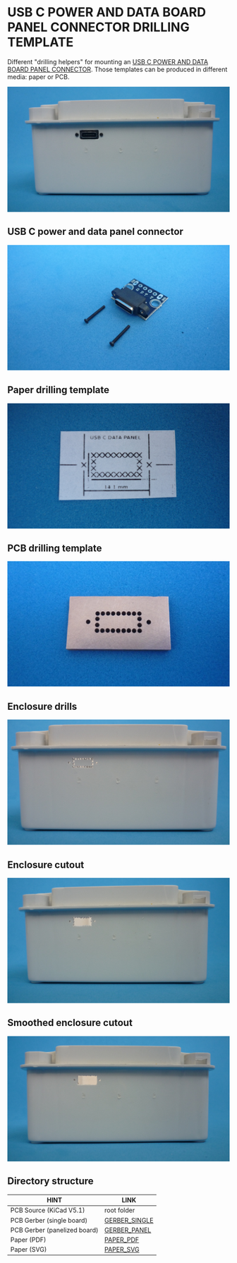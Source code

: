 # USB C POWER AND DATA BOARD PANEL CONNECTOR DRILLING TEMPLATE

Different "drilling helpers" for mounting an [USB C POWER AND DATA BOARD PANEL CONNECTOR](assets/pdf/usb-c-board-panel-connector-power-and-data.pdf). Those templates can be produced in different media: paper or PCB. 

![USBCPOWERDATAPANEL](assets/img/usbcpowerdatapanel.jpg)

## USB C power and data panel connector

![USBCPOWERPANELCONNECTOR](assets/img/usbcpowerpanelconnector.jpg)

## Paper drilling template

![PAPERTEMPLATE](assets/img/paper.jpg)

## PCB drilling template


![PCBTEMPLATE](assets/img/pcb.jpg)

## Enclosure drills


![PCBTEMPLATE](assets/img/drills.jpg)

## Enclosure cutout


![PCBTEMPLATE](assets/img/cutout.jpg)

## Smoothed enclosure cutout


![PCBTEMPLATE](assets/img/smoothedcutout.jpg)

## Directory structure

| HINT                        | LINK                                     
|-----------------------------|------------------------------------------
| PCB Source (KiCad V5.1)     | root folder
| PCB Gerber (single board)   | [GERBER_SINGLE](gerber/single)  
| PCB Gerber (panelized board)| [GERBER_PANEL](gerber/panel)  
| Paper (PDF)                 | [PAPER_PDF](assets/pdf/drill-layout.pdf)
| Paper (SVG)                 | [PAPER_SVG](assets/img/drill-layout.svg)


